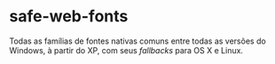 safe-web-fonts
==============

Todas as famílias de fontes nativas comuns entre todas as versões do Windows, à partir do XP, com seus *fallbacks* para OS X e Linux.
